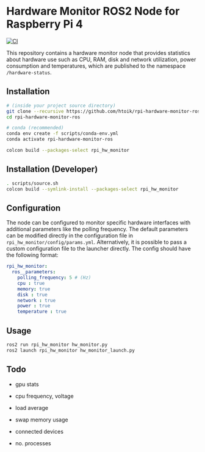 # Hardware Monitor ROS2 Node for Raspberry Pi 4

[![CI](https://github.com/htoik/rpi-hardware-monitor-ros/actions/workflows/ci.yml/badge.svg)](https://github.com/htoik/rpi-hardware-monitor-ros/actions/workflows/ci.yml)

This repository contains a hardware monitor node that provides statistics about hardware use such as CPU, RAM, disk and network utilization, power consumption and temperatures, which are published to the namespace `/hardware-status`.

## Installation

```bash
# (inside your project source directory)
git clone --recursive https://github.com/htoik/rpi-hardware-monitor-ros rpi-hardware-monitor-ros
cd rpi-hardware-monitor-ros

# conda (recommended)
conda env create -f scripts/conda-env.yml
conda activate rpi-hardware-monitor-ros

colcon build --packages-select rpi_hw_monitor
```

## Installation (Developer)

```bash
. scripts/source.sh
colcon build --symlink-install --packages-select rpi_hw_monitor
```

## Configuration

The node can be configured to monitor specific hardware interfaces with additional parameters like the polling frequency. The default parameters can be modified directly in the configuration file in `rpi_hw_monitor/config/params.yml`. Alternatively, it is possible to pass a custom configuration file to the launcher directly. The config should have the following format:

```yaml
rpi_hw_monitor:
  ros__parameters:
    polling_frequency: 5 # (Hz)
    cpu : true
    memory: true
    disk : true
    network : true
    power : true
    temperature : true
```

## Usage

```bash
ros2 run rpi_hw_monitor hw_monitor.py
ros2 launch rpi_hw_monitor hw_monitor_launch.py
```

## Todo

- gpu stats

- cpu frequency, voltage

- load average

- swap memory usage

- connected devices

- no. processes
